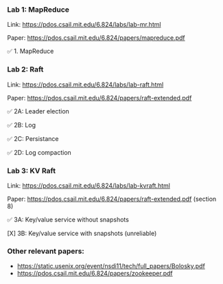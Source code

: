 ### Lab 1: MapReduce
Link: https://pdos.csail.mit.edu/6.824/labs/lab-mr.html

Paper: https://pdos.csail.mit.edu/6.824/papers/mapreduce.pdf

✅ 1. MapReduce

### Lab 2: Raft
Link: https://pdos.csail.mit.edu/6.824/labs/lab-raft.html

Paper: https://pdos.csail.mit.edu/6.824/papers/raft-extended.pdf

✅ 2A: Leader election

✅ 2B: Log

✅ 2C: Persistance

✅ 2D: Log compaction

### Lab 3: KV Raft
Link: https://pdos.csail.mit.edu/6.824/labs/lab-kvraft.html

Paper: https://pdos.csail.mit.edu/6.824/papers/raft-extended.pdf (section 8)

✅ 3A: Key/value service without snapshots

[X] 3B: Key/value service with snapshots (unreliable)

### Other relevant papers:
- https://static.usenix.org/event/nsdi11/tech/full_papers/Bolosky.pdf
- https://pdos.csail.mit.edu/6.824/papers/zookeeper.pdf